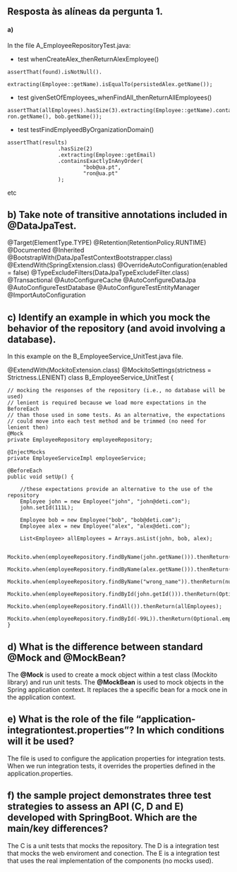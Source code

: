## Resposta às alíneas da pergunta 1.

#### a)

In the file A_EmployeeRepositoryTest.java:

- test whenCreateAlex_thenReturnAlexEmployee()
```
assertThat(found).isNotNull().
                extracting(Employee::getName).isEqualTo(persistedAlex.getName());

```

- test givenSetOfEmployees_whenFindAll_thenReturnAllEmployees()
```
assertThat(allEmployees).hasSize(3).extracting(Employee::getName).containsOnly(alex.getName(), ron.getName(), bob.getName());
```

- test testFindEmplyeedByOrganizationDomain()
```
assertThat(results)
                .hasSize(2)
                .extracting(Employee::getEmail)
                .containsExactlyInAnyOrder(
                        "bob@ua.pt",
                        "ron@ua.pt"
                );

```

etc



## b) Take note of transitive annotations included in @DataJpaTest.

@Target(ElementType.TYPE)
@Retention(RetentionPolicy.RUNTIME)
@Documented
@Inherited
@BootstrapWith(DataJpaTestContextBootstrapper.class)
@ExtendWith(SpringExtension.class)
@OverrideAutoConfiguration(enabled = false)
@TypeExcludeFilters(DataJpaTypeExcludeFilter.class)
@Transactional
@AutoConfigureCache
@AutoConfigureDataJpa
@AutoConfigureTestDatabase
@AutoConfigureTestEntityManager
@ImportAutoConfiguration


## c) Identify an example in which you mock the behavior of the repository (and avoid involving a database).
In this example on the B_EmployeeService_UnitTest.java file.

@ExtendWith(MockitoExtension.class)
@MockitoSettings(strictness = Strictness.LENIENT)
class B_EmployeeService_UnitTest {

    // mocking the responses of the repository (i.e., no database will be used)
    // lenient is required because we load more expectations in the BeforeEach
    // than those used in some tests. As an alternative, the expectations
    // could move into each test method and be trimmed (no need for lenient then)
    @Mock
    private EmployeeRepository employeeRepository;

    @InjectMocks
    private EmployeeServiceImpl employeeService;

    @BeforeEach
    public void setUp() {

        //these expectations provide an alternative to the use of the repository
        Employee john = new Employee("john", "john@deti.com");
        john.setId(111L);

        Employee bob = new Employee("bob", "bob@deti.com");
        Employee alex = new Employee("alex", "alex@deti.com");

        List<Employee> allEmployees = Arrays.asList(john, bob, alex);

        Mockito.when(employeeRepository.findByName(john.getName())).thenReturn(john);
        Mockito.when(employeeRepository.findByName(alex.getName())).thenReturn(alex);
        Mockito.when(employeeRepository.findByName("wrong_name")).thenReturn(null);
        Mockito.when(employeeRepository.findById(john.getId())).thenReturn(Optional.of(john));
        Mockito.when(employeeRepository.findAll()).thenReturn(allEmployees);
        Mockito.when(employeeRepository.findById(-99L)).thenReturn(Optional.empty());
    }



## d) What is the difference between standard @Mock and @MockBean?

The **@Mock** is used to create a mock object within a test class (Mockito library) and run unit tests.
The **@MockBean** is used to mock objects in the Spring application context. It replaces the a specific bean for a mock one in the application context.


## e) What is the role of the file “application-integrationtest.properties”? In which conditions will it be used?

The file is used to configure the application properties for integration tests. When we run integration tests, it overrides the properties defined in the application.properties.


## f) the sample project demonstrates three test strategies to assess an API (C, D and E) developed with SpringBoot. Which are the main/key differences?

The C is a unit tests that mocks the repository.
The D is a integration test that mocks the web enviroment and conection.
The E is a integration test that uses the real implementation of the components (no mocks used).
